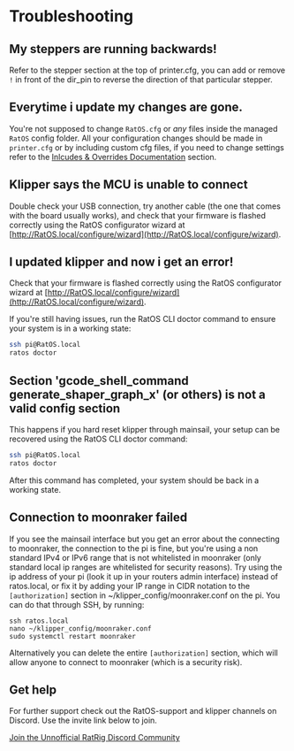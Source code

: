 # Troubleshooting

## My steppers are running backwards!

Refer to the stepper section at the top of printer.cfg, you can add or remove `!` in front of the dir_pin to reverse the direction of that particular stepper.

## Everytime i update my changes are gone.

You're not supposed to change `RatOS.cfg` or _any_ files inside the managed `RatOS` config folder. All your configuration changes should be made in `printer.cfg` or by including custom cfg files, if you need to change settings refer to the [Inlcudes & Overrides Documentation](/docs/configuration/includes-and-overrides) section.

## Klipper says the MCU is unable to connect

Double check your USB connection, try another cable (the one that comes with the board usually works), and check that your firmware is flashed correctly using the RatOS configurator wizard at [http://RatOS.local/configure/wizard](http://RatOS.local/configure/wizard).

## I updated klipper and now i get an error!

Check that your firmware is flashed correctly using the RatOS configurator wizard at [http://RatOS.local/configure/wizard](http://RatOS.local/configure/wizard).

If you're still having issues, run the RatOS CLI doctor command to ensure your system is in a working state:

```bash
ssh pi@RatOS.local
ratos doctor
```

## Section 'gcode_shell_command generate_shaper_graph_x' (or others) is not a valid config section

This happens if you hard reset klipper through mainsail, your setup can be recovered using the RatOS CLI doctor command:

```bash
ssh pi@RatOS.local
ratos doctor
```

After this command has completed, your system should be back in a working state.

## Connection to moonraker failed

If you see the mainsail interface but you get an error about the connecting to moonraker, the connection to the pi is fine, but you're using a non standard IPv4 or IPv6 range that is not whitelisted in moonraker (only standard local ip ranges are whitelisted for security reasons). Try using the ip address of your pi (look it up in your routers admin interface) instead of ratos.local, or fix it by adding your IP range in CIDR notation to the `[authorization]` section in ~/klipper_config/moonraker.conf on the pi. You can do that through SSH, by running:

```
ssh ratos.local
nano ~/klipper_config/moonraker.conf
sudo systemctl restart moonraker
```

Alternatively you can delete the entire `[authorization]` section, which will allow anyone to connect to moonraker (which is a security risk).

## Get help

For further support check out the RatOS-support and klipper channels on Discord. Use the invite link below to join.

<a href="https://discord.gg/ratrig" class="button button--primary">Join the Unnofficial RatRig Discord Community</a>
